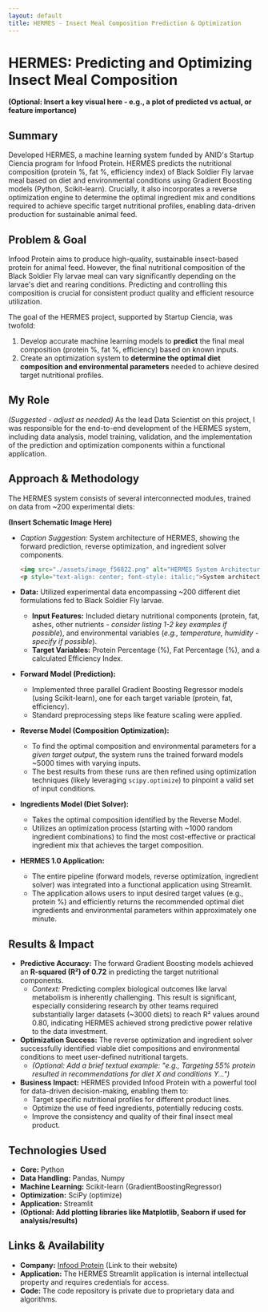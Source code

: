 ```yaml
---
layout: default
title: HERMES - Insect Meal Composition Prediction & Optimization
---
```


# HERMES: Predicting and Optimizing Insect Meal Composition

**(Optional: Insert a key visual here - e.g., a plot of predicted vs actual, or feature importance)**

## Summary

Developed HERMES, a machine learning system funded by ANID's Startup Ciencia program for Infood Protein. HERMES predicts the nutritional composition (protein %, fat %, efficiency index) of Black Soldier Fly larvae meal based on diet and environmental conditions using Gradient Boosting models (Python, Scikit-learn). Crucially, it also incorporates a reverse optimization engine to determine the optimal ingredient mix and conditions required to achieve specific target nutritional profiles, enabling data-driven production for sustainable animal feed.

## Problem & Goal

Infood Protein aims to produce high-quality, sustainable insect-based protein for animal feed. However, the final nutritional composition of the Black Soldier Fly larvae meal can vary significantly depending on the larvae's diet and rearing conditions. Predicting and controlling this composition is crucial for consistent product quality and efficient resource utilization.

The goal of the HERMES project, supported by Startup Ciencia, was twofold:
1.  Develop accurate machine learning models to **predict** the final meal composition (protein %, fat %, efficiency) based on known inputs.
2.  Create an optimization system to **determine the optimal diet composition and environmental parameters** needed to achieve desired target nutritional profiles.

## My Role

*(Suggested - adjust as needed)* As the lead Data Scientist on this project, I was responsible for the end-to-end development of the HERMES system, including data analysis, model training, validation, and the implementation of the prediction and optimization components within a functional application.

## Approach & Methodology

The HERMES system consists of several interconnected modules, trained on data from ~200 experimental diets:

**(Insert Schematic Image Here)**
* *Caption Suggestion:* System architecture of HERMES, showing the forward prediction, reverse optimization, and ingredient solver components.
    ```html
    <img src="./assets/image_f56822.png" alt="HERMES System Architecture" style="width:80%; height:auto; display: block; margin-left: auto; margin-right: auto;">
    <p style="text-align: center; font-style: italic;">System architecture of HERMES</p>
    ```

* **Data:** Utilized experimental data encompassing ~200 different diet formulations fed to Black Soldier Fly larvae.
    * **Input Features:** Included dietary nutritional components (protein, fat, ashes, other nutrients - *consider listing 1-2 key examples if possible*), and environmental variables (*e.g., temperature, humidity - specify if possible*).
    * **Target Variables:** Protein Percentage (%), Fat Percentage (%), and a calculated Efficiency Index.
* **Forward Model (Prediction):**
    * Implemented three parallel Gradient Boosting Regressor models (using Scikit-learn), one for each target variable (protein, fat, efficiency).
    * Standard preprocessing steps like feature scaling were applied.
* **Reverse Model (Composition Optimization):**
    * To find the optimal composition and environmental parameters for a *given target output*, the system runs the trained forward models ~5000 times with varying inputs.
    * The best results from these runs are then refined using optimization techniques (likely leveraging `scipy.optimize`) to pinpoint a valid set of input conditions.
* **Ingredients Model (Diet Solver):**
    * Takes the optimal composition identified by the Reverse Model.
    * Utilizes an optimization process (starting with ~1000 random ingredient combinations) to find the most cost-effective or practical ingredient mix that achieves the target composition.
* **HERMES 1.0 Application:**
    * The entire pipeline (forward models, reverse optimization, ingredient solver) was integrated into a functional application using Streamlit.
    * The application allows users to input desired target values (e.g., protein %) and efficiently returns the recommended optimal diet ingredients and environmental parameters within approximately one minute.

## Results & Impact

* **Predictive Accuracy:** The forward Gradient Boosting models achieved an **R-squared (R²) of 0.72** in predicting the target nutritional components.
    * *Context:* Predicting complex biological outcomes like larval metabolism is inherently challenging. This result is significant, especially considering research by other teams required substantially larger datasets (~3000 diets) to reach R² values around 0.80, indicating HERMES achieved strong predictive power relative to the data investment.
* **Optimization Success:** The reverse optimization and ingredient solver successfully identified viable diet compositions and environmental conditions to meet user-defined nutritional targets.
    * *(Optional: Add a brief textual example: "e.g., Targeting 55% protein resulted in recommendations for diet X and conditions Y...")*
* **Business Impact:** HERMES provided Infood Protein with a powerful tool for data-driven decision-making, enabling them to:
    * Target specific nutritional profiles for different product lines.
    * Optimize the use of feed ingredients, potentially reducing costs.
    * Improve the consistency and quality of their final insect meal product.

## Technologies Used

* **Core:** Python
* **Data Handling:** Pandas, Numpy
* **Machine Learning:** Scikit-learn (GradientBoostingRegressor)
* **Optimization:** SciPy (optimize)
* **Application:** Streamlit
* **(Optional: Add plotting libraries like Matplotlib, Seaborn if used for analysis/results)**

## Links & Availability

* **Company:** [Infood Protein](https://www.infoodprotein.com/) (Link to their website)
* **Application:** The HERMES Streamlit application is internal intellectual property and requires credentials for access.
* **Code:** The code repository is private due to proprietary data and algorithms.
